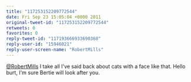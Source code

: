 ```yaml
---
title: "117253152209772544"
date: Fri Sep 23 15:05:04 +0000 2011
original-tweet-id: "117253152209772544"
retweets: 0
favorites: 0
reply-tweet-id: "117193666933690368"
reply-user-id: "15946021"
reply-user-screen-name: "RobertMills"
---
```

<a href="https://twitter.com/RobertMills">@RobertMills</a> I take all I've said back about cats with a face like that. Hello burt, I'm sure Bertie will look after you.
